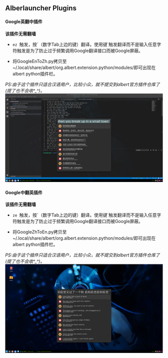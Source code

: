 ## Alberlauncher Plugins

#### Google英翻中插件
**该插件无需翻墙**

+ `ez `触发，按\`（数字Tab上边的键）翻译。使用键\`触发翻译而不是输入任意字符触发是为了防止过于频繁调用Google翻译接口而被Google屏蔽。

+ 将GoogleEnToZh.py拷贝至~/.local/share/albert/org.albert.extension.python/modules/即可出现在albert python插件栏。

*PS:由于这个插件只适合汉语用户，比较小众，就不提交到albert官方插件仓库了(提了也不会收^_^)。*
![Default screenshot](https://github.com/YinAqu/plugins/blob/master/albert/imgs/en2zh.png)

#### Google中翻英插件
**该插件无需翻墙**

+ `ze `触发，按\`（数字Tab上边的键）翻译。使用键\`触发翻译而不是输入任意字符触发是为了防止过于频繁调用Google翻译接口而被Google屏蔽。

+ 将GoogleZhToEn.py拷贝至~/.local/share/albert/org.albert.extension.python/modules/即可出现在albert python插件栏。

*PS:由于这个插件只适合汉语用户，比较小众，就不提交到albert官方插件仓库了(提了也不会收^_^)。*
![Default screenshot](https://github.com/YinAqu/plugins/blob/master/albert/imgs/zh2en.png)



